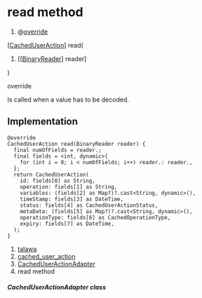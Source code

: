 
<div>

# read method

</div>


<div>

1.  @[override](https://api.flutter.dev/flutter/dart-core/override-constant.html)

</div>

[[CachedUserAction](../../models_caching_cached_user_action/CachedUserAction-class.html)]
read(

1.  [[[BinaryReader](https://pub.dev/documentation/hive/2.2.3/hive/BinaryReader-class.html)]
    reader]

)


override




Is called when a value has to be decoded.



## Implementation

``` language-dart
@override
CachedUserAction read(BinaryReader reader) {
  final numOfFields = reader.;
  final fields = <int, dynamic>{
    for (int i = 0; i < numOfFields; i++) reader.: reader.,
  };
  return CachedUserAction(
    id: fields[0] as String,
    operation: fields[1] as String,
    variables: (fields[2] as Map?)?.cast<String, dynamic>(),
    timeStamp: fields[3] as DateTime,
    status: fields[4] as CachedUserActionStatus,
    metaData: (fields[5] as Map?)?.cast<String, dynamic>(),
    operationType: fields[6] as CachedOperationType,
    expiry: fields[7] as DateTime,
  );
}
```







1.  [talawa](../../index.html)
2.  [cached_user_action](../../models_caching_cached_user_action/)
3.  [CachedUserActionAdapter](../../models_caching_cached_user_action/CachedUserActionAdapter-class.html)
4.  read method

##### CachedUserActionAdapter class







